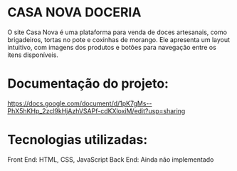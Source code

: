 # CASA NOVA DOCERIA
O site Casa Nova é uma plataforma para venda de doces artesanais, como brigadeiros, tortas no pote e coxinhas de morango. Ele apresenta um layout intuitivo, com imagens dos produtos e botões para navegação entre os itens disponíveis.

# Documentação do projeto:

https://docs.google.com/document/d/1pK7gMs--PhX5hKHp_2zcl9kHjAzhVSAPf-cdKXloxiM/edit?usp=sharing

# Tecnologias utilizadas: 

Front End: HTML, CSS, JavaScript
Back End: Ainda não implementado
